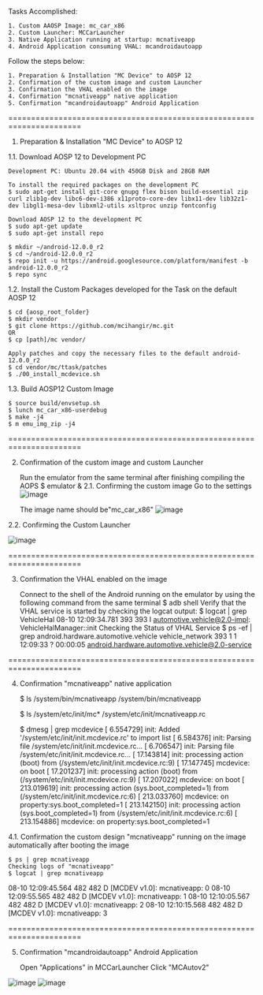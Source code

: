 Tasks Accomplished:

	1. Custom AAOSP Image: mc_car_x86
 	2. Custom Launcher: MCCarLauncher
  	3. Native Application running at startup: mcnativeapp
   	4. Android Application consuming VHAL: mcandroidautoapp

Follow the steps below: 

	1. Preparation & Installation "MC Device" to AOSP 12
	2. Confirmation of the custom image and custom Launcher
	3. Confirmation the VHAL enabled on the image
	4. Confirmation "mcnativeapp" native application
	5. Confirmation "mcandroidautoapp" Android Application
 
======================================================================

1. Preparation & Installation "MC Device" to AOSP 12
   
1.1. Download AOSP 12 to Development PC
   
	Development PC: Ubuntu 20.04 with 450GB Disk and 28GB RAM

	To install the required packages on the development PC
	$ sudo apt-get install git-core gnupg flex bison build-essential zip curl zlib1g-dev libc6-dev-i386 x11proto-core-dev libx11-dev lib32z1-dev libgl1-mesa-dev libxml2-utils xsltproc unzip fontconfig

	Download AOSP 12 to the development PC
	$ sudo apt-get update
	$ sudo apt-get install repo

	$ mkdir ~/android-12.0.0_r2
	$ cd ~/android-12.0.0_r2
	$ repo init -u https://android.googlesource.com/platform/manifest -b android-12.0.0_r2
	$ repo sync 

1.2. Install the Custom Packages developed for the Task on the default AOSP 12

	$ cd {aosp_root_folder} 
	$ mkdir vendor
	$ git clone https://github.com/mcihangir/mc.git   
	OR 
	$ cp [path]/mc vendor/

	Apply patches and copy the necessary files to the default android-12.0.0_r2
	$ cd vendor/mc/ttask/patches
	$ ./00_install_mcdevice.sh

1.3. Build AOSP12 Custom Image

	$ source build/envsetup.sh
	$ lunch mc_car_x86-userdebug
	$ make -j4
	$ m emu_img_zip -j4

======================================================================

2. Confirmation of the custom image and custom Launcher
   
	Run the emulator from the same terminal after finishing compiling the AOPS
	$ emulator &
2.1. Confirming the custom image
	Go to the settings
	![image](https://github.com/user-attachments/assets/6a4a3145-dfdf-4306-a63a-12bb940d797d)

	The image name should be"mc_car_x86"
![image](https://github.com/user-attachments/assets/574bc3aa-d833-42b7-9a25-674dd7e4328e)

2.2. Confirming the Custom Launcher

![image](https://github.com/user-attachments/assets/b9e980d0-150b-41bf-a47a-050fd5293275)

======================================================================

3. Confirmation the VHAL enabled on the image
   
	Connect to the shell of the Android running on the emulator by using the following command from the same terminal
	$ adb shell
	Verify that the VHAL service is started by checking the logcat output:
	$ logcat | grep VehicleHal
08-10 12:09:34.781   393   393 I automotive.vehicle@2.0-impl: VehicleHalManager::init
	Checking the Status of VHAL Service
	$ ps -ef | grep android.hardware.automotive.vehicle
vehicle_network 393    1 1 12:09:33 ?     00:00:05 android.hardware.automotive.vehicle@2.0-service

======================================================================

4. Confirmation "mcnativeapp" native application

	$ ls /system/bin/mcnativeapp
	/system/bin/mcnativeapp

	$ ls /system/etc/init/mc*
	/system/etc/init/mcnativeapp.rc

	$ dmesg | grep mcdevice
[    6.554729] init: Added '/system/etc/init/init.mcdevice.rc' to import list
[    6.584376] init: Parsing file /system/etc/init/init.mcdevice.rc...
[    6.706547] init: Parsing file /system/etc/init/init.mcdevice.rc...
[   17.143814] init: processing action (boot) from (/system/etc/init/init.mcdevice.rc:9)
[   17.147745] mcdevice: on boot
[   17.201237] init: processing action (boot) from (/system/etc/init/init.mcdevice.rc:9)
[   17.207022] mcdevice: on boot
[  213.019619] init: processing action (sys.boot_completed=1) from (/system/etc/init/init.mcdevice.rc:6)
[  213.033760] mcdevice: on property:sys.boot_completed=1
[  213.142150] init: processing action (sys.boot_completed=1) from (/system/etc/init/init.mcdevice.rc:6)
[  213.154886] mcdevice: on property:sys.boot_completed=1

4.1. Confirmation the custom design "mcnativeapp" running on the image automatically after booting the image

	$ ps | grep mcnativeapp
	Checking logs of "mcnativeapp" 
	$ logcat | grep mcnativeapp
08-10 12:09:45.564   482   482 D [MCDEV v1.0]: mcnativeapp: 0
08-10 12:09:55.565   482   482 D [MCDEV v1.0]: mcnativeapp: 1
08-10 12:10:05.567   482   482 D [MCDEV v1.0]: mcnativeapp: 2
08-10 12:10:15.568   482   482 D [MCDEV v1.0]: mcnativeapp: 3

======================================================================

5. Confirmation "mcandroidautoapp" Android Application
   
	Open "Applications" in MCCarLauncher
	Click "MCAutov2"
	
![image](https://github.com/user-attachments/assets/2fe76191-6561-4c9f-b2c4-954aa9a9ea1a)
![image](https://github.com/user-attachments/assets/aa90794b-d0fa-4652-8478-e61852273266)


